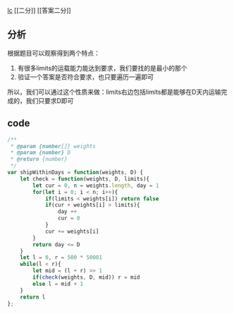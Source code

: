 [lc](https://leetcode-cn.com/problems/capacity-to-ship-packages-within-d-days/)
[[二分]] [[答案二分]]

## 分析

根据题目可以观察得到两个特点：

1. 有很多limits的运载能力能达到要求，我们要找的是最小的那个
2. 验证一个答案是否符合要求，也只要遍历一遍即可

所以，我们可以通过这个性质来做：limits右边包括limits都是能够在D天内运输完成的，我们只要求D即可

## code

```javascript
/**
 * @param {number[]} weights
 * @param {number} D
 * @return {number}
 */
var shipWithinDays = function(weights, D) {
    let check = function(weights, D, limits){
        let cur = 0, n = weights.length, day = 1
        for(let i = 0; i < n; i++){
            if(limits < weights[i]) return false
            if(cur + weights[i] > limits){
                day ++
                cur = 0
            }
            cur += weights[i]
        }
        return day <= D
    }
    let l = 0, r = 500 * 50001
    while(l < r){
        let mid = (l + r) >> 1
        if(check(weights, D, mid)) r = mid
        else l = mid + 1
    }
    return l
};
```

